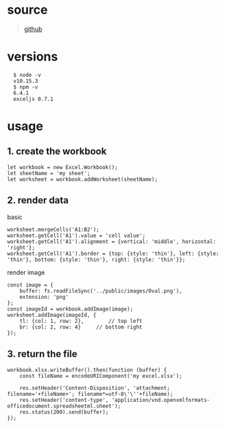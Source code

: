 # source
>[github](https://github.com/exceljs/exceljs)

# versions
```
  $ node -v
  v10.15.3
  $ npm -v
  6.4.1
  exceljs 0.7.1
```

# usage
## 1. create the workbook
```
let workbook = new Excel.Workbook();
let sheetName = 'my sheet';
let worksheet = workbook.addWorksheet(sheetName);
```

## 2. render data
basic
```
worksheet.mergeCells('A1:B2');
worksheet.getCell('A1').value = 'cell value';
worksheet.getCell('A1').alignment = {vertical: 'middle', horizontal: 'right'};
worksheet.getCell('A1').border = {top: {style: 'thin'}, left: {style: 'thin'}, bottom: {style: 'thin'}, right: {style: 'thin'}};
```

render image
```
const image = {
    buffer: fs.readFileSync('../public/images/Oval.png'),
    extension: 'png'
};
const imageId = workbook.addImage(image);
worksheet.addImage(imageId, {
    tl: {col: 1, row: 2},        // top left
    br: {col: 2, row: 4}     // bottom right
});
```

## 3. return the file
```
workbook.xlsx.writeBuffer().then(function (buffer) {
    const fileName = encodeURIComponent('my excel.xlsx');

    res.setHeader('Content-Disposition', 'attachment; filename='+fileName+'; filename*=utf-8\'\''+fileName);
    res.setHeader('content-type', 'application/vnd.openxmlformats-officedocument.spreadsheetml.sheet');
    res.status(200).send(buffer);
});
```
